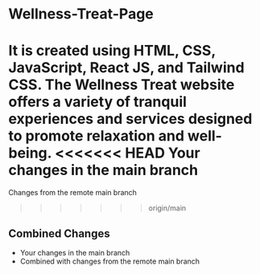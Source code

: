 # Wellness-Treat-Page
It is created using HTML, CSS, JavaScript, React JS, and Tailwind CSS. The Wellness Treat website offers a variety of tranquil experiences and services designed to promote relaxation and well-being.
<<<<<<< HEAD
Your changes in the main branch
=======
Changes from the remote main branch
>>>>>>> origin/main
## Combined Changes
- Your changes in the main branch
- Combined with changes from the remote main branch


